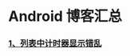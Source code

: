 # Android 博客汇总   #
### [1、列表中计时器显示错乱](https://github.com/LucasMing/Blog/blob/master/timerDisorder.md)  ###

